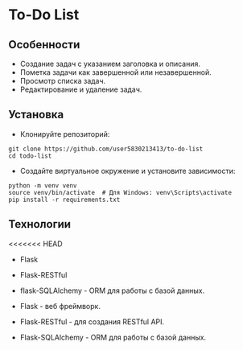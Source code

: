 # To-Do List

## Особенности
- Создание задач с указанием заголовка и описания.
- Пометка задачи как завершенной или незавершенной.
- Просмотр списка задач.
- Редактирование и удаление задач.


## Установка

- Клонируйте репозиторий:

```
git clone https://github.com/user5830213413/to-do-list
cd todo-list
```
- Создайте виртуальное окружение и установите зависимости:

```
python -m venv venv
source venv/bin/activate  # Для Windows: venv\Scripts\activate
pip install -r requirements.txt
```

## Технологии

<<<<<<< HEAD
- Flask
- Flask-RESTful
- flask-SQLAlchemy - ORM для работы с базой данных.

- Flask - веб фреймворк.
- Flask-RESTful - для создания RESTful API.
- Flask-SQLAlchemy - ORM для работы с базой данных.
